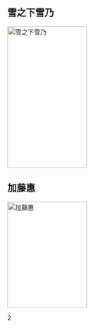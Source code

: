 ## 雪之下雪乃
<img src="/images/雪乃.jpg" alt="雪之下雪乃" style="height:320px;width:180px" />

## 加藤惠
<img src="/images/加藤惠.jpg" alt="加藤惠" style="height:240px;width:180px" />

2
